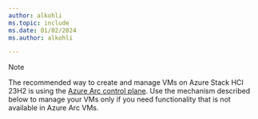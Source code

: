 ```yaml
---
author: alkohli
ms.topic: include
ms.date: 01/02/2024
ms.author: alkohli

---
```


<!--- Link must remain site-relative to prevent build issues with incoming includes from the windowsserverdocs repo --->

> [!NOTE]
> The recommended way to create and manage VMs on Azure Stack HCI 23H2 is using the [Azure Arc control plane](/azure-stack/hci/manage/azure-arc-vm-management-overview.md). Use the mechanism described below to manage your VMs only if you need functionality that is not available in Azure Arc VMs.

